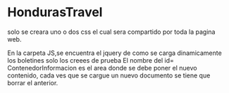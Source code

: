 # HondurasTravel

solo se creara uno o dos css el cual sera compartido por toda la pagina web.


En la carpeta JS,se encuentra el jquery de como se carga dinamicamente los boletines solo los creees de prueba 
El nombre del id= ContenedorInformacion es el area donde se debe poner el nuevo contenido, cada ves que se cargue un nuevo documento se 
tiene que borrar el anterior.
